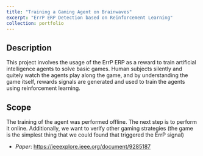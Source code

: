 ```yaml
---
title: "Training a Gaming Agent on Brainwaves"
excerpt: "ErrP ERP Detection based on Reinforcement Learning"
collection: portfolio
---
```


## Description

This project involves the usage of the ErrP ERP as a reward to train artificial intelligence agents to solve basic games.  Human subjects silently and quitely watch the agents play along the game, and by understanding the game itself, rewards signals are generated and used to train the agents using reinforcement learning.

## Scope

The training of the agent was performed offline.  The next step is to perform it online.  Additionally, we want to verify other gaming strategies (the game is the simplest thing that we could found that triggered the ErrP signal)

* *Paper*: https://ieeexplore.ieee.org/document/9285187






